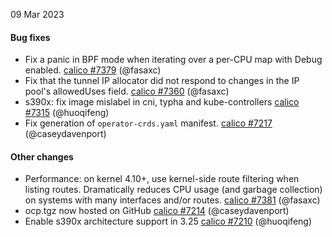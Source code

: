 09 Mar 2023

#### Bug fixes

 - Fix a panic in BPF mode when iterating over a per-CPU map with Debug enabled. [calico #7379](https://github.com/projectcalico/calico/pull/7379) (@fasaxc)
 - Fix that the tunnel IP allocator did not respond to changes in the IP pool's allowedUses field. [calico #7360](https://github.com/projectcalico/calico/pull/7360) (@fasaxc)
 - s390x: fix image mislabel in cni, typha and kube-controllers [calico #7315](https://github.com/projectcalico/calico/pull/7315) (@huoqifeng)
 - Fix generation of `operator-crds.yaml` manifest. [calico #7217](https://github.com/projectcalico/calico/pull/7217) (@caseydavenport)

#### Other changes

 - Performance: on kernel 4.10+, use kernel-side route filtering when listing routes.  Dramatically reduces CPU usage (and garbage collection) on systems with many interfaces and/or routes. [calico #7381](https://github.com/projectcalico/calico/pull/7381) (@fasaxc)
 - ocp.tgz now hosted on GitHub [calico #7214](https://github.com/projectcalico/calico/pull/7214) (@caseydavenport)
 - Enable s390x architecture support in 3.25 [calico #7210](https://github.com/projectcalico/calico/pull/7210) (@huoqifeng)
